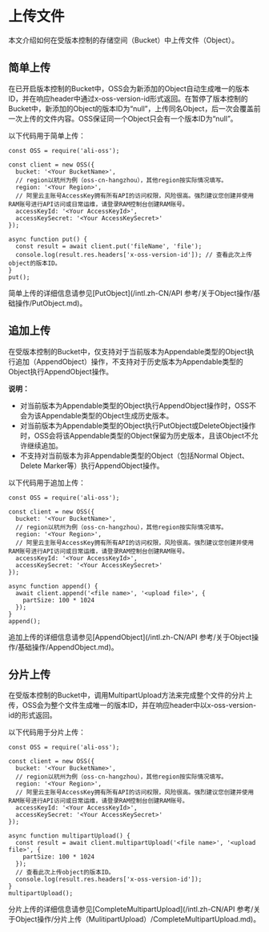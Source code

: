 # 上传文件

本文介绍如何在受版本控制的存储空间（Bucket）中上传文件（Object）。

## 简单上传

在已开启版本控制的Bucket中，OSS会为新添加的Object自动生成唯一的版本ID，并在响应header中通过x-oss-version-id形式返回。在暂停了版本控制的Bucket中，新添加的Object的版本ID为“null”，上传同名Object，后一次会覆盖前一次上传的文件内容。OSS保证同一个Object只会有一个版本ID为“null”。

以下代码用于简单上传：

```
const OSS = require('ali-oss');

const client = new OSS({
  bucket: '<Your BucketName>',
  // region以杭州为例（oss-cn-hangzhou），其他region按实际情况填写。
  region: '<Your Region>',
  // 阿里云主账号AccessKey拥有所有API的访问权限，风险很高。强烈建议您创建并使用RAM账号进行API访问或日常运维，请登录RAM控制台创建RAM账号。
  accessKeyId: '<Your AccessKeyId>',
  accessKeySecret: '<Your AccessKeySecret>'
});

async function put() {
  const result = await client.put('fileName', 'file');
  console.log(result.res.headers['x-oss-version-id']); // 查看此次上传object的版本ID。
}
put();
```

简单上传的详细信息请参见[PutObject](/intl.zh-CN/API 参考/关于Object操作/基础操作/PutObject.md)。

## 追加上传

在受版本控制的Bucket中，仅支持对于当前版本为Appendable类型的Object执行追加（AppendObject）操作，不支持对于历史版本为Appendable类型的Object执行AppendObject操作。

**说明：**

-   对当前版本为Appendable类型的Object执行AppendObject操作时，OSS不会为该Appendable类型的Object生成历史版本。
-   对当前版本为Appendable类型的Object执行PutObject或DeleteObject操作时，OSS会将该Appendable类型的Object保留为历史版本，且该Object不允许继续追加。
-   不支持对当前版本为非Appendable类型的Object（包括Normal Object、Delete Marker等）执行AppendObject操作。

以下代码用于追加上传：

```
const OSS = require('ali-oss');

const client = new OSS({
  bucket: '<Your BucketName>',
  // region以杭州为例（oss-cn-hangzhou），其他region按实际情况填写。
  region: '<Your Region>',
  // 阿里云主账号AccessKey拥有所有API的访问权限，风险很高。强烈建议您创建并使用RAM账号进行API访问或日常运维，请登录RAM控制台创建RAM账号。
  accessKeyId: '<Your AccessKeyId>',
  accessKeySecret: '<Your AccessKeySecret>'
});

async function append() {
  await client.append('<file name>', '<upload file>', {
    partSize: 100 * 1024
  });
}
append();
```

追加上传的详细信息请参见[AppendObject](/intl.zh-CN/API 参考/关于Object操作/基础操作/AppendObject.md)。

## 分片上传

在受版本控制的Bucket中，调用MultipartUpload方法来完成整个文件的分片上传，OSS会为整个文件生成唯一的版本ID，并在响应header中以x-oss-version-id的形式返回。

以下代码用于分片上传：

```
const OSS = require('ali-oss');

const client = new OSS({
  bucket: '<Your BucketName>',
  // region以杭州为例（oss-cn-hangzhou），其他region按实际情况填写。
  region: '<Your Region>',
  // 阿里云主账号AccessKey拥有所有API的访问权限，风险很高。强烈建议您创建并使用RAM账号进行API访问或日常运维，请登录RAM控制台创建RAM账号。
  accessKeyId: '<Your AccessKeyId>',
  accessKeySecret: '<Your AccessKeySecret>'
});

async function multipartUpload() {
  const result = await client.multipartUpload('<file name>', '<upload file>', {
    partSize: 100 * 1024
  });
  // 查看此次上传object的版本ID。
  console.log(result.res.headers['x-oss-version-id']); 
}
multipartUpload();
```

分片上传的详细信息请参见[CompleteMultipartUpload](/intl.zh-CN/API 参考/关于Object操作/分片上传（MulitipartUpload）/CompleteMultipartUpload.md)。

